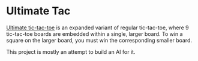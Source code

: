 # Ultimate Tac

[Ultimate tic-tac-toe](https://en.wikipedia.org/wiki/Ultimate_tic-tac-toe) is an expanded variant of regular tic-tac-toe, where 9 tic-tac-toe boards are embedded within a single, larger board. To win a square on the larger board, you must win the corresponding smaller board.

This project is mostly an attempt to build an AI for it.